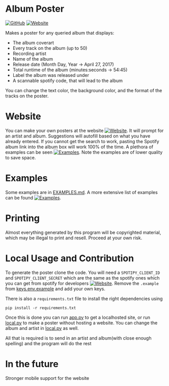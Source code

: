 # Album Poster
[![GitHub](https://img.shields.io/badge/GitHub-Repository-blue)](https://github.com/H-Bombmxpwr/MusicPoster)
[![Website](https://img.shields.io/badge/Website-AlbumPoster-brightgreen)](https://trevorg73.web.illinois.edu/musicposter/home)

Makes a poster for any queried album that displays:
- The album coverart
- Every track on the album (up to 50)
- Recording artist 
- Name of the album
- Release date (Month Day, Year -> April 27, 2017)
- Total runtime of the album (minutes:seconds -> 54:45)
- Label the album was released under
- A scannable spotify code, that will lead to the album

You can change the text color, the background color, and the format of the tracks on the poster. 

# Website
You can make your own posters at the website [![Website](https://img.shields.io/badge/Website-AlbumPoster-brightgreen)](https://trevorg73.web.illinois.edu/musicposter/home). It will prompt for an artist and album. Suggestions will autofill based on what you have already entered. If you cannot get the search to work, pasting the Spotify album link into the album box will work 100% of the time. A plethora of examples can be seen [![Examples](https://img.shields.io/badge/Examples-brightgreen)](https://trevorg73.web.illinois.edu/musicposter/mosaic). Note the examples are of lower quality to save space. 


# Examples
Some examples are in [EXAMPLES.md](EXAMPLES.md). A more extensive list of examples can be found [![Examples](https://img.shields.io/badge/Examples-brightgreen)](https://trevorg73.web.illinois.edu/musicposter/mosaic). 


# Printing
Almost everything generated by this program will be copyrighted material, which may be illegal to print and resell. Proceed at your own risk.


# Local Usage and Contribution
To generate the poster clone the code. You will need a `SPOTIPY_CLIENT_ID` and `SPOTIPY_CLIENT_SECRET` which are the same as the spotify ones which you can get from spotify for developers [![Website](https://img.shields.io/badge/Website-SpotifyDev-1DB954)](https://developer.spotify.com/documentation/general/guides/authorization/). 
Remove the `.example` from [keys.env.example](keys.env.example) and add your own keys.

There is also a `requirements.txt` file to install the right dependencies using 
```console
pip install -r requirements.txt
```

Once this is done you can run [app.py](app.py) to get a localhosted site, or run [local.py](local.py) to make a poster without hosting a website. You can change the album and artist in [local.py](local.py) as well. 

All that is required is to send in an artist and album(with close enough spelling) and the program will do the rest

# In the future
Stronger mobile support for the website

